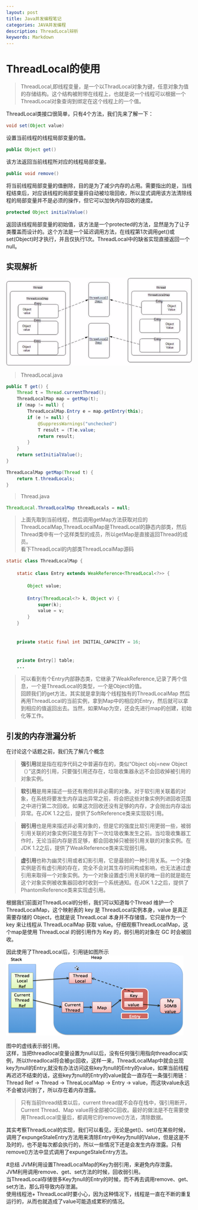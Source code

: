 ```yaml
---
layout: post
title: Java并发编程笔记      
categories: JAVA并发编程
description: ThreadLocal辩析
keywords: Markdown
---
```


# ThreadLocal的使用
>ThreadLocal,即线程变量，是一个以ThradLocal对象为键，任意对象为值的存储结构。这个结构被附带在线程上，也就是说一个线程可以根据一个ThreadLocal对象查询到绑定在这个线程上的一个值。  


ThreadLocal类接口很简单，只有4个方法，我们先来了解一下：

```java
void set(Object value) 
```
设置当前线程的线程局部变量的值。


```java
public Object get()
```
该方法返回当前线程所对应的线程局部变量。



```java
public void remove()
```
将当前线程局部变量的值删除，目的是为了减少内存的占用。需要指出的是，当线程结束后，对应该线程的局部变量将自动被垃圾回收，所以显式调用该方法清除线程的局部变量并不是必须的操作，但它可以加快内存回收的速度。


```java
protected Object initialValue()
```
返回该线程局部变量的初始值，该方法是一个protected的方法，显然是为了让子类覆盖而设计的。这个方法是一个延迟调用方法，在线程第1次调用get()或set(Object)时才执行，并且仅执行1次。ThreadLocal中的缺省实现直接返回一个null。


## 实现解析
![avatar](/images/blog/2019-07-19-threadlocal_01.png)

>ThreadLocal.java 


```java
public T get() {
    Thread t = Thread.currentThread(); 
    ThreadLocalMap map = getMap(t);
    if (map != null) {
        ThreadLocalMap.Entry e = map.getEntry(this);
        if (e != null) {
            @SuppressWarnings("unchecked")
            T result = (T)e.value;
            return result;
        }
    }
    return setInitialValue();
}
```

 
```java
ThreadLocalMap getMap(Thread t) {
    return t.threadLocals;
}
```

>Thread.java  
```java
ThreadLocal.ThreadLocalMap threadLocals = null;
```


>上面先取到当前线程，然后调用getMap方法获取对应的ThreadLocalMap,ThreadLocalMap是ThreadLocal的静态内部类，然后Thread类中有一个这样类型的成员，所以getMap是直接返回Thread的成员。  
>看下ThreadLocal的内部类ThreadLocalMap源码  

```java
static class ThreadLocalMap {
      
    static class Entry extends WeakReference<ThreadLocal<?>> {
       
        Object value;

        Entry(ThreadLocal<?> k, Object v) {
            super(k);
            value = v;
        }
    }

  
    private static final int INITIAL_CAPACITY = 16;

   
    private Entry[] table;
	...
```

>可以看到有个Entry内部静态类，它继承了WeakReference,记录了两个信息，一个是ThreadLocal的类型，一个是Object的值。  
>回顾我们的get方法，其实就是拿到每个线程独有的ThreadLocalMap
然后再用ThreadLocal的当前实例，拿到Map中的相应的Entry，然后就可以拿到相应的值返回出去。当然，如果Map为空，还会先进行map的创建，初始化等工作。

## 引发的内存泄漏分析
在讨论这个话题之前，我们先了解几个概念  

>**强引用**就是指在程序代码之中普遍存在的，类似“Object obj=new Object（）”这类的引用，只要强引用还存在，垃圾收集器永远不会回收掉被引用的对象实例。    

>**软引用**是用来描述一些还有用但并非必需的对象。对于软引用关联着的对象，在系统将要发生内存溢出异常之前，将会把这些对象实例列进回收范围之中进行第二次回收。如果这次回收还没有足够的内存，才会抛出内存溢出异常。在JDK 1.2之后，提供了SoftReference类来实现软引用。  

>**弱引用**也是用来描述非必需对象的，但是它的强度比软引用更弱一些，被弱引用关联的对象实例只能生存到下一次垃圾收集发生之前。当垃圾收集器工作时，无论当前内存是否足够，都会回收掉只被弱引用关联的对象实例。在JDK 1.2之后，提供了WeakReference类来实现弱引用。  

>**虚引用**也称为幽灵引用或者幻影引用，它是最弱的一种引用关系。一个对象实例是否有虚引用的存在，完全不会对其生存时间构成影响，也无法通过虚引用来取得一个对象实例。为一个对象设置虚引用关联的唯一目的就是能在这个对象实例被收集器回收时收到一个系统通知。在JDK 1.2之后，提供了PhantomReference类来实现虚引用。 
    



根据我们前面对ThreadLocal的分析，我们可以知道每个Thread 维护一个 ThreadLocalMap，这个映射表的 key 是 ThreadLocal实例本身，value 是真正需要存储的 Object，也就是说 ThreadLocal 本身并不存储值，它只是作为一个 key 来让线程从 ThreadLocalMap 获取 value。仔细观察ThreadLocalMap，这个map是使用 ThreadLocal 的弱引用作为 Key 的，弱引用的对象在 GC 时会被回收。  

因此使用了ThreadLocal后，引用链如图所示  
![avatar](/images/blog/2019-07-19-threadlocal_02.png)

图中的虚线表示弱引用。  
这样，当把threadlocal变量设置为null以后，没有任何强引用指向threadlocal实例，所以threadlocal将会被gc回收，这样一来，ThreadLocalMap中就会出现key为null的Entry,就没有办法访问这些key为null的Entry的value，如果当前线程再迟迟不结束的话，这些key为null的Entry的value就会一直存在一条强引用链：Thread Ref -> Thread -> ThreaLocalMap -> Entry -> value，而这块value永远不会被访问到了，所以存在着内存泄露。  

>只有当前thread结束以后，current thread就不会存在栈中，强引用断开，Current Thread、Map value将全部被GC回收。最好的做法是不在需要使用ThreadLocal变量后，都调用它的remove()方法，清除数据。

其实考察ThreadLocal的实现，我们可以看见，无论是get()、set()在某些时候，调用了expungeStaleEntry方法用来清除Entry中Key为null的Value，但是这是不及时的，也不是每次都会执行的，所以一些情况下还是会发生内存泄露。只有remove()方法中显式调用了expungeStaleEntry方法。  


#总结
JVM利用设置ThreadLocalMap的Key为弱引用，来避免内存泄露。  
JVM利用调用remove、get、set方法的时候，回收弱引用。  
当ThreadLocal存储很多Key为null的Entry的时候，而不再去调用remove、get、set方法，那么将导致内存泄漏。  
使用线程池+ ThreadLocal时要小心，因为这种情况下，线程是一直在不断的重复运行的，从而也就造成了value可能造成累积的情况。